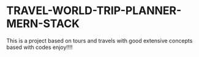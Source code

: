 # TRAVEL-WORLD-TRIP-PLANNER-MERN-STACK
This is a project based on tours and travels with good extensive concepts based with codes
enjoy!!!!
